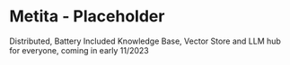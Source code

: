 # Metita - Placeholder
Distributed, Battery Included Knowledge Base, Vector Store and LLM hub for everyone, coming in early 11/2023

